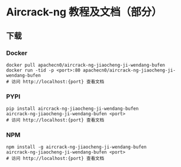 # Aircrack-ng 教程及文档（部分）

## 下载

### Docker

```
docker pull apachecn0/aircrack-ng-jiaocheng-ji-wendang-bufen
docker run -tid -p <port>:80 apachecn0/aircrack-ng-jiaocheng-ji-wendang-bufen
# 访问 http://localhost:{port} 查看文档
```

### PYPI

```
pip install aircrack-ng-jiaocheng-ji-wendang-bufen
aircrack-ng-jiaocheng-ji-wendang-bufen <port>
# 访问 http://localhost:{port} 查看文档
```

### NPM

```
npm install -g aircrack-ng-jiaocheng-ji-wendang-bufen
aircrack-ng-jiaocheng-ji-wendang-bufen <port>
# 访问 http://localhost:{port} 查看文档
```